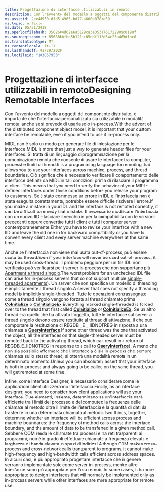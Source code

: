 ```yaml
---
title: Progettazione di interfacce utilizzabili in remoto
description: Con l'avvento del modello a oggetti del componente distribuito, è importante che l'interfaccia personalizzata sia utilizzabile in modalità remota, anche se si prevede di usarla solo in-process.
ms.assetid: 2ee4d950-dfd5-4965-bd77-a600e878be59
ms.topic: article
ms.date: 05/31/2018
ms.openlocfilehash: 3502604d62e6a5129ca3e3538761722909c0198f
ms.sourcegitcommit: 85688bbfbe5b121bc05ddf112d54c23a469dfbc0
ms.translationtype: MT
ms.contentlocale: it-IT
ms.lasthandoff: 01/29/2020
ms.locfileid: "103857953"
---
```

# <a name="designing-remotable-interfaces"></a><span data-ttu-id="25a6c-103">Progettazione di interfacce utilizzabili in remoto</span><span class="sxs-lookup"><span data-stu-id="25a6c-103">Designing Remotable Interfaces</span></span>

<span data-ttu-id="25a6c-104">Con l'avvento del modello a oggetti del componente distribuito, è importante che l'interfaccia personalizzata sia utilizzabile in modalità remota, anche se si prevede di usarla solo in-process.</span><span class="sxs-lookup"><span data-stu-id="25a6c-104">With the advent of the distributed component object model, it is important that your custom interface be remotable, even if you intend to use it in-process only.</span></span>

<span data-ttu-id="25a6c-105">MIDL non è solo un modo per generare file di intestazione per le interfacce.</span><span class="sxs-lookup"><span data-stu-id="25a6c-105">MIDL is more than just a way to generate header files for your interfaces.</span></span> <span data-ttu-id="25a6c-106">Si tratta di un linguaggio di programmazione per la comunicazione remota che consente di usare le interfacce tra computer, processi e limiti di thread.</span><span class="sxs-lookup"><span data-stu-id="25a6c-106">It is a programming language for remoting that allows you to use your interfaces across machine, process, and thread boundaries.</span></span> <span data-ttu-id="25a6c-107">Ciò significa che è necessario verificare il comportamento delle interfacce definite da MIDL in tali condizioni prima di rilasciare il programma ai clienti.</span><span class="sxs-lookup"><span data-stu-id="25a6c-107">This means that you need to verify the behavior of your MIDL-defined interfaces under those conditions before you release your program to customers.</span></span> <span data-ttu-id="25a6c-108">Se è stato commesso un errore in IDL e l'interfaccia non è stata eseguita correttamente, potrebbe essere difficile risolvere l'errore.</span><span class="sxs-lookup"><span data-stu-id="25a6c-108">If you made a mistake in your IDL and the interface is not remoted correctly, it can be difficult to remedy that mistake.</span></span> <span data-ttu-id="25a6c-109">È necessario modificare l'interfaccia con un nuovo IID e lasciare il vecchio in per la compatibilità con le versioni precedenti oppure convertire tutti i client e tutti i computer server contemporaneamente.</span><span class="sxs-lookup"><span data-stu-id="25a6c-109">Either you have to revise your interface with a new IID and leave the old one in for backward compatibility or you have to convert every client and every server machine everywhere at the same time.</span></span>

<span data-ttu-id="25a6c-110">Anche se l'interfaccia non viene mai usata out-of-process, può essere usata tra thread.</span><span class="sxs-lookup"><span data-stu-id="25a6c-110">Even if your interface will never be used out-of-process, it may be used cross-thread.</span></span> <span data-ttu-id="25a6c-111">Il problema peggiore per un file IDL non verificato può verificarsi per i server in-process che non supportano più [Apartment a thread singolo](single-threaded-apartments.md).</span><span class="sxs-lookup"><span data-stu-id="25a6c-111">The worst problem for an unchecked IDL file can arise for in-process servers that do not support multiple [single-threaded apartments](single-threaded-apartments.md)).</span></span> <span data-ttu-id="25a6c-112">Un server che non specifica un modello di threading è implicitamente a thread singolo.</span><span class="sxs-lookup"><span data-stu-id="25a6c-112">A server that does not specify a threading model is implicitly single-threaded.</span></span> <span data-ttu-id="25a6c-113">Tutte le operazioni contrassegnate come a thread singolo vengono forzate al thread chiamato prima [**CoInitialize**](/windows/desktop/api/Objbase/nf-objbase-coinitialize) o [**CoInitializeEx**](/windows/desktop/api/combaseapi/nf-combaseapi-coinitializeex).</span><span class="sxs-lookup"><span data-stu-id="25a6c-113">Everything marked single-threaded is forced over to the thread that first called [**CoInitialize**](/windows/desktop/api/Objbase/nf-objbase-coinitialize) or [**CoInitializeEx**](/windows/desktop/api/combaseapi/nf-combaseapi-coinitializeex).</span></span> <span data-ttu-id="25a6c-114">Se un altro thread era quello che ha attivato l'oggetto, tutte le interfacce sul server a thread singolo devono essere restituite al thread di attivazione, il che può comportare la restituzione di REGDB \_ E \_ IIDNOTREG in risposta a una chiamata a [**QueryInterface**](/windows/desktop/api/Unknwn/nf-unknwn-iunknown-queryinterface(q)).</span><span class="sxs-lookup"><span data-stu-id="25a6c-114">If some other thread was the one that activated the object, all the interfaces on that single-threaded server must be remoted back to the activating thread, which can result in a return of REGDB\_E\_IIDNOTREG in response to a call to [**QueryInterface**](/windows/desktop/api/Unknwn/nf-unknwn-iunknown-queryinterface(q))).</span></span> <span data-ttu-id="25a6c-115">A meno che non sia possibile affermare che l'interfaccia è sia in-process che sempre chiamata sullo stesso thread, si otterrà una modalità remota in un determinato momento.</span><span class="sxs-lookup"><span data-stu-id="25a6c-115">Unless you can absolutely assert that your interface is both in-process and always going to be called on the same thread, you will get remoted at some time.</span></span>

<span data-ttu-id="25a6c-116">Infine, come Interface Designer, è necessario considerare come le applicazioni client utilizzeranno l'interfaccia.</span><span class="sxs-lookup"><span data-stu-id="25a6c-116">Finally, as an interface designer, you need to consider how client applications will use your interface.</span></span> <span data-ttu-id="25a6c-117">Due elementi, insieme, determinano se un'interfaccia sarà efficiente tra i limiti del processo e del computer: la frequenza delle chiamate al metodo oltre il limite dell'interfaccia e la quantità di dati da trasferire in una determinata chiamata al metodo.</span><span class="sxs-lookup"><span data-stu-id="25a6c-117">Two things, together, determine whether an interface will be efficient across process and machine boundaries: the frequency of method calls across the interface boundary, and the amount of data to be transferred in a given method call.</span></span> <span data-ttu-id="25a6c-118">Sebbene COM renda le chiamate tra processi e tra reti trasparenti ai programmi, non è in grado di effettuare chiamate a frequenza elevata e larghezza di banda elevata in spazi di indirizzi.</span><span class="sxs-lookup"><span data-stu-id="25a6c-118">Although COM makes cross-process and cross-network calls transparent to programs, it cannot make high-frequency and high-bandwidth calls efficient across address spaces.</span></span> <span data-ttu-id="25a6c-119">In alcuni casi, è più appropriato progettare interfacce che in genere verranno implementate solo come server in-process, mentre altre interfacce sono più appropriate per l'uso remoto.</span><span class="sxs-lookup"><span data-stu-id="25a6c-119">In some cases, it is more appropriate to design interfaces that will normally be implemented only as in-process servers while other interfaces are more appropriate for remote use.</span></span>

 

 




